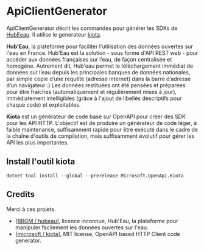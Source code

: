 # ApiClientGenerator
ApiClientGenerator décrit les commandes pour générer les SDKs de [HubEeau](https://github.com/BRGM/hubeau). Il utilise le generateur [kiota](https://github.com/microsoft/kiota).

**Hub'Eau**, la plateforme pour faciliter l'utilisation des données ouvertes sur l'eau en France. Hub'Eau est la solution - sous forme d'API REST web - pour accéder aux données françaises sur l’eau, de façon centralisée et homogène. Autrement dit, Hub'eau permet le téléchargement immédiat de données sur l’eau depuis les principales banques de données nationales, par simple copie d’une requête (adresse internet) dans la barre d’adresse d’un navigateur :)
Les données restituées ont été pensées et préparées pour être fraîches (automatiquement et régulièrement mises à jour), immédiatement intelligibles (grâce à l'ajout de libellés descriptifs pour chaque code) et exploitables.

**Kiota** est un générateur de code basé sur OpenAPI pour créer des SDK pour les API HTTP. L'objectif est de produire un générateur de code léger, à faible maintenance, suffisamment rapide pour être exécuté dans le cadre de la chaîne d'outils de compilation, mais suffisamment évolutif pour gérer les API les plus importantes.

## Install l'outil kiota

```
dotnet tool install --global --prerelease Microsoft.OpenApi.Kiota
```


## Credits 
Merci à ces projets.

* [[BRGM / hubeau](https://github.com/BRGM/hubeau)], licence inconnue, Hub'Eau, la plateforme pour manipuler facilement les données ouvertes sur l'eau.
* [[microsoft / kiota]()],  MIT license, OpenAPI based HTTP Client code generator.

